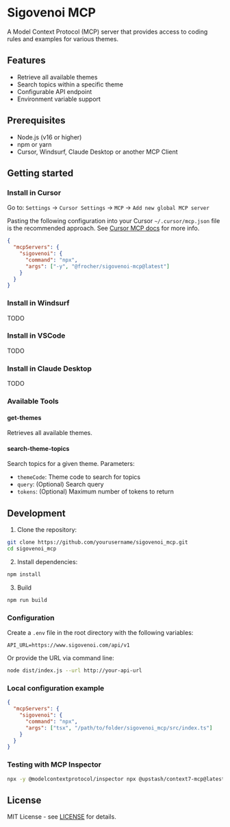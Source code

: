 # Sigovenoi MCP

A Model Context Protocol (MCP) server that provides access to coding rules and examples for various themes.

## Features

- Retrieve all available themes
- Search topics within a specific theme
- Configurable API endpoint
- Environment variable support

## Prerequisites

- Node.js (v16 or higher)
- npm or yarn
- Cursor, Windsurf, Claude Desktop or another MCP Client

## Getting started

### Install in Cursor

Go to: `Settings` -> `Cursor Settings` -> `MCP` -> `Add new global MCP server`

Pasting the following configuration into your Cursor `~/.cursor/mcp.json` file is the recommended approach. See [Cursor MCP docs](https://docs.cursor.com/context/model-context-protocol) for more info.

```json
{
  "mcpServers": {
    "sigovenoi": {
      "command": "npx",
      "args": ["-y", "@frocher/sigovenoi-mcp@latest"]
    }
  }
}
```

### Install in Windsurf

TODO

### Install in VSCode

TODO

### Install in Claude Desktop

TODO

### Available Tools

#### get-themes
Retrieves all available themes.

#### search-theme-topics
Search topics for a given theme. Parameters:
- `themeCode`: Theme code to search for topics
- `query`: (Optional) Search query
- `tokens`: (Optional) Maximum number of tokens to return


## Development

1. Clone the repository:
```bash
git clone https://github.com/yourusername/sigovenoi_mcp.git
cd sigovenoi_mcp
```

2. Install dependencies:
```bash
npm install
```

3. Build
```bash
npm run build
```

### Configuration

Create a `.env` file in the root directory with the following variables:
```env
API_URL=https://www.sigovenoi.com/api/v1
```

Or provide the URL via command line:
```bash
node dist/index.js --url http://your-api-url
```

### Local configuration example
```json
{
  "mcpServers": {
    "sigovenoi": {
      "command": "npx",
      "args": ["tsx", "/path/to/folder/sigovenoi_mcp/src/index.ts"]
    }
  }
}
```

### Testing with MCP Inspector

```bash
npx -y @modelcontextprotocol/inspector npx @upstash/context7-mcp@latest
```


## License

MIT License - see [LICENSE](LICENSE) for details.
